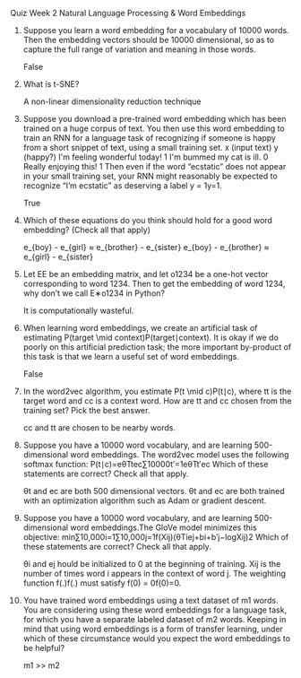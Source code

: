 Quiz Week 2
Natural Language Processing & Word Embeddings

1. Suppose you learn a word embedding for a vocabulary of 10000 words. Then the embedding vectors should be 10000 dimensional, so as to capture the full range of variation and meaning in those words.

	False

2. What is t-SNE?

	A non-linear dimensionality reduction technique

3. Suppose you download a pre-trained word embedding which has been trained on a huge corpus of text. You then use this word embedding to train an RNN for a language task of recognizing if someone is happy from a short snippet of text, using a small training set.
x (input text)	y (happy?)
I'm feeling wonderful today!	1
I'm bummed my cat is ill.	0
Really enjoying this!	1
Then even if the word “ecstatic” does not appear in your small training set, your RNN might reasonably be expected to recognize “I’m ecstatic” as deserving a label y = 1y=1.

	True

4. Which of these equations do you think should hold for a good word embedding? (Check all that apply)

	e_{boy} - e_{girl} ≈ e_{brother} - e_{sister}
	e_{boy} - e_{brother} ≈ e_{girl} - e_{sister} 

5. Let EE be an embedding matrix, and let o1234 be a one-hot vector corresponding to word 1234. Then to get the embedding of word 1234, why don’t we call E∗o1234 in Python?

	It is computationally wasteful.

6. When learning word embeddings, we create an artificial task of estimating P(target \mid context)P(target∣context). It is okay if we do poorly on this artificial prediction task; the more important by-product of this task is that we learn a useful set of word embeddings.

	False

7. In the word2vec algorithm, you estimate P(t \mid c)P(t∣c), where tt is the target word and cc is a context word. How are tt and cc chosen from the training set? Pick the best answer.

	cc and tt are chosen to be nearby words.

8. Suppose you have a 10000 word vocabulary, and are learning 500-dimensional word embeddings. The word2vec model uses the following softmax function:
P(t∣c)=eθTtec∑10000t′=1eθTt′ec
Which of these statements are correct? Check all that apply.

	θt and ec are both 500 dimensional vectors.
	θt and ec are both trained with an optimization algorithm such as Adam or gradient descent.

9. Suppose you have a 10000 word vocabulary, and are learning 500-dimensional word embeddings.The GloVe model minimizes this objective:
min∑10,000i=1∑10,000j=1f(Xij)(θTiej+bi+b′j−logXij)2
Which of these statements are correct? Check all that apply.

	θi and ej hould be initialized to 0 at the beginning of training.
	Xij is the number of times word i appears in the context of word j.
	The weighting function f(.)f(.) must satisfy f(0) = 0f(0)=0.

10. You have trained word embeddings using a text dataset of m1 words. You are considering using these word embeddings for a language task, for which you have a separate labeled dataset of m2 words. Keeping in mind that using word embeddings is a form of transfer learning, under which of these circumstance would you expect the word embeddings to be helpful?

	m1 >> m2
